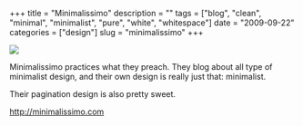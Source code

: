 +++
title = "Minimalissimo"
description = ""
tags = ["blog", "clean", "minimal", "minimalist", "pure", "white", "whitespace"]
date = "2009-09-22"
categories = ["design"]
slug = "minimalissimo"
+++


 

  <div id="screens-thumbs" class="clearfix">
    <div class="txt-center" id="design-submission"><a href="http://minimalissimo.com/"><img id='bluga-thumbnail-1898' class='bluga-thumbnail large' src='//media.konigi.com/bluga/
wt4aba024084325_0.jpg'/></a></div>  
  </div>   
<p>Minimalissimo practices what they preach. They blog about all type of minimalist design, and their own design is really just that: minimalist.</p>
<p>Their pagination design is also pretty sweet.</p>
<p><a href="http://minimalissimo.com/">http://minimalissimo.com</a></p>




